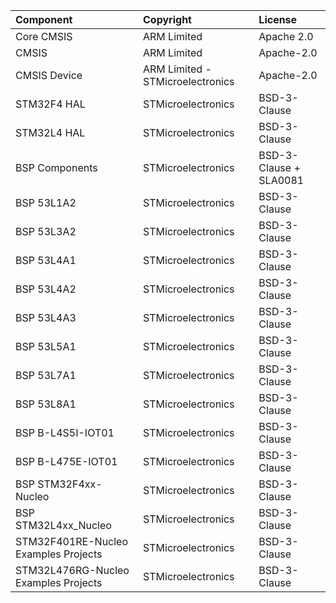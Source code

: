 | Component                                			| Copyright            | License   |
|:---------                                			|:-------              |:----------|
| Core CMSIS                               			| ARM Limited          | Apache 2.0 |
| CMSIS                                    			| ARM Limited          | Apache-2.0 |
| CMSIS Device                             			| ARM Limited - STMicroelectronics   | Apache-2.0 |
| STM32F4 HAL                              			| STMicroelectronics   | BSD-3-Clause |
| STM32L4 HAL                              			| STMicroelectronics   | BSD-3-Clause |
| BSP Components                           			| STMicroelectronics   | BSD-3-Clause + SLA0081 | 
| BSP 53L1A2                            			| STMicroelectronics   | BSD-3-Clause |
| BSP 53L3A2		                      			| STMicroelectronics   | BSD-3-Clause |
| BSP 53L4A1                              			| STMicroelectronics   | BSD-3-Clause |
| BSP 53L4A2                              			| STMicroelectronics   | BSD-3-Clause |
| BSP 53L4A3                              			| STMicroelectronics   | BSD-3-Clause |
| BSP 53L5A1                              			| STMicroelectronics   | BSD-3-Clause |
| BSP 53L7A1                              			| STMicroelectronics   | BSD-3-Clause |
| BSP 53L8A1                              			| STMicroelectronics   | BSD-3-Clause |
| BSP B-L4S5I-IOT01									| STMicroelectronics   | BSD-3-Clause |
| BSP B-L475E-IOT01                              	| STMicroelectronics   | BSD-3-Clause |
| BSP STM32F4xx-Nucleo                     			| STMicroelectronics   | BSD-3-Clause |
| BSP STM32L4xx_Nucleo                     			| STMicroelectronics   | BSD-3-Clause |
| STM32F401RE-Nucleo Examples Projects  			| STMicroelectronics   | BSD-3-Clause |
| STM32L476RG-Nucleo Examples Projects  			| STMicroelectronics   | BSD-3-Clause |


